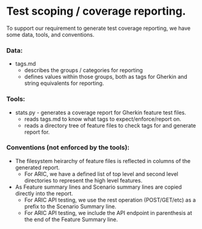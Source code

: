 # Test scoping / coverage reporting.

To support our requirement to generate test coverage reporting,
we have some data, tools, and conventions.

### Data:
* tags.md 
  * describes the groups / categories for reporting
  * defines values within those groups, both as tags for Gherkin and string equivalents for reporting.

### Tools:
* stats.py - generates a coverage report for Gherkin feature test files.
  * reads tags.md to know what tags to expect/enforce/report on.
  * reads a directory tree of feature files to check tags for and generate report for.

### Conventions (not enforced by the tools):
* The filesystem heirarchy of feature files is reflected in columns of the generated report.
  * For ARIC, we have a defined list of top level and second level directories to represent the high level features.
* As Feature summary lines and Scenario summary lines are copied directly into the report.
  * For ARIC API testing, we use the rest operation (POST/GET/etc) as a prefix to the Scenario Summary line.
  * For ARIC API testing, we include the API endpoint in parenthesis at the end of the Feature Summary line.
